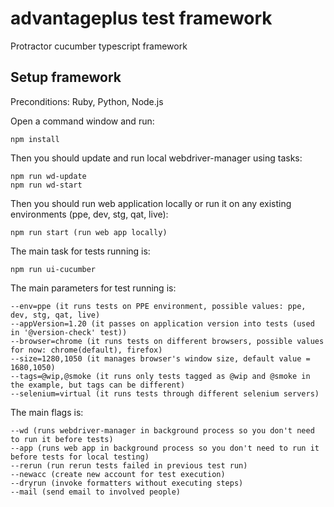 # advantageplus test framework
Protractor cucumber typescript framework

## Setup framework

Preconditions: Ruby, Python, Node.js

Open a command window and run:

    npm install 

Then you should update and run local webdriver-manager using tasks:

    npm run wd-update
    npm run wd-start
    
Then you should run web application locally or run it on any existing environments (ppe, dev, stg, qat, live):

    npm run start (run web app locally)
    
The main task for tests running is:

    npm run ui-cucumber
    
The main parameters for test running is:

    --env=ppe (it runs tests on PPE environment, possible values: ppe, dev, stg, qat, live)
    --appVersion=1.20 (it passes on application version into tests (used in '@version-check' test))
    --browser=chrome (it runs tests on different browsers, possible values for now: chrome(default), firefox)
    --size=1280,1050 (it manages browser's window size, default value = 1680,1050)
    --tags=@wip,@smoke (it runs only tests tagged as @wip and @smoke in the example, but tags can be different)
    --selenium=virtual (it runs tests through different selenium servers)
    
The main flags is:

    --wd (runs webdriver-manager in background process so you don't need to run it before tests)
    --app (runs web app in background process so you don't need to run it before tests for local testing)
    --rerun (run rerun tests failed in previous test run)
    --newacc (create new account for test execution)
    --dryrun (invoke formatters without executing steps)
    --mail (send email to involved people)


